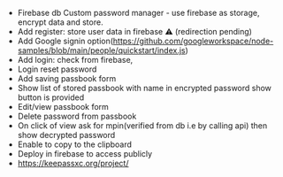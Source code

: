 * Firebase db Custom password manager - use firebase as storage, encrypt data and store.
* Add register: store user data in firebase :warning: (redirection pending)
* Add Google signin option(https://github.com/googleworkspace/node-samples/blob/main/people/quickstart/index.js)
* Add login: check from firebase,
* Login reset password
* Add saving passbook form
* Show list of stored passbook with name in encrypted password show button is provided
* Edit/view passbook form
* Delete password from passbook
* On click of view ask for mpin(verified from db i.e by calling api) then show decrypted password
* Enable to copy to the clipboard
* Deploy in firebase to access publicly
* https://keepassxc.org/project/
